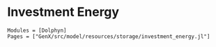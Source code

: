 # Investment Energy
```@autodocs
Modules = [Dolphyn]
Pages = ["GenX/src/model/resources/storage/investment_energy.jl"]
```